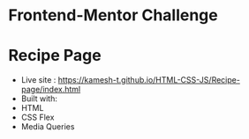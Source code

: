 # Frontend-Mentor Challenge
# Recipe Page

- Live site : https://kamesh-t.github.io/HTML-CSS-JS/Recipe-page/index.html
- Built with:
- HTML
- CSS Flex
- Media Queries
